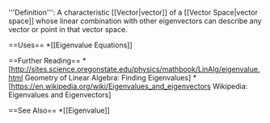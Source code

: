 '''Definition''':
A characteristic [[Vector|vector]] of a [[Vector Space|vector space]] whose linear
combination with other eigenvectors can describe any vector or point in that vector space.

==Uses==
*[[Eigenvalue Equations]]

==Further Reading==
*[http://sites.science.oregonstate.edu/physics/mathbook/LinAlg/eigenvalue.html Geometry of Linear Algebra: Finding Eigenvalues]
*[https://en.wikipedia.org/wiki/Eigenvalues_and_eigenvectors Wikipedia: Eigenvalues and Eigenvectors]

==See Also==
*[[Eigenvalue]]
